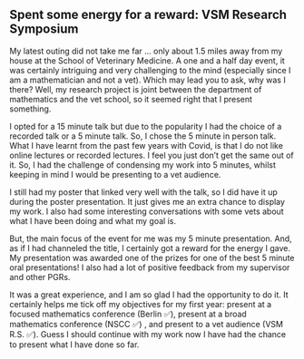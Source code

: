 ## Spent some energy for a reward: VSM Research Symposium 

My latest outing did not take me far … only about 1.5 miles away from my house at the School of Veterinary Medicine. A one and a half day event, it was certainly intriguing and very challenging to the mind (especially since I am a mathematician and not a vet). Which may lead you to ask, why was I there? Well, my research project is joint between the department of mathematics and the vet school, so it seemed right that I present something.

I opted for a 15 minute talk but due to the popularity I had the choice of a recorded talk or a 5 minute talk. So, I chose the 5 minute in person talk. What I have learnt from the past few years with Covid, is that I do not like online lectures or recorded lectures. I feel you just don’t get the same out of it. So, I had the challenge of condensing my work into 5 minutes, whilst keeping in mind I would be presenting to a vet audience. 

I still had my poster that linked very well with the talk, so I did have it up during the poster presentation. It just gives me an extra chance to display my work. I also had some interesting conversations with some vets about what I have been doing and what my goal is.

But, the main focus of the event for me was my 5 minute presentation. And, as if I had channeled the title, I certainly got a reward for the energy I gave. My presentation was awarded one of the prizes for one of the best 5 minute oral presentations! I also had a lot of positive feedback from my supervisor and other PGRs.

It was a great experience, and I am so glad I had the opportunity to do it. It certainly helps me tick off my objectives for my first year: present at a focused mathematics conference (Berlin ✅), present at a broad mathematics conference (NSCC ✅) , and present to a vet audience (VSM R.S. ✅). Guess I should continue with my work now I have had the chance to present what I have done so far.

